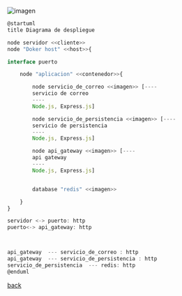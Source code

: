 ![imagen](http://www.plantuml.com/plantuml/png/dP7TJiCm38NlynHMhnaFWAPe5-EM5q1eCedf0crIEIu_Gdjtl2LqdSGcmAhKrkSxEOwyoe8iOzyP2T8Hh0EsZ3s29ttoq0LgHm9ZOj9E9duDFZ4ibqwLA6HjKPfrUY66RShIgBf_M_jfJ526dz0H32En96D0grXGJtVeGefxYqkAHlA93qQeTSnLSEDfun8p9JM47bkAriBzGklRCB7x6nHsaawuk-Jf-ZbVmUtxm9IpVZzSY1s8SyX2qGNyNVZSyUyHS0YR5eNUyEDyga9GeRy4JR97mKVC10sJ3xcP9HLePtR679U_i7MRDx0L6KpvqVPytAffpPg7kNvQPwKleYShg8PpUd4VhbF95KK_zjqN)

```js
@startuml
title Diagrama de despliegue 

node servidor <<cliente>>
node "Doker host" <<host>>{

interface puerto

    node "aplicacion" <<contenedor>>{

        node servicio_de_correo <<imagen>> [----
        servicio de correo
        ----
        Node.js, Express.js]

        node servicio_de_persistencia <<imagen>> [----
        servicio de persistencia
        ----
        Node.js, Express.js]

        node api_gateway <<imagen>> [----
        api gateway
        ----
        Node.js, Express.js]


        database "redis" <<imagen>>

    }
}

servidor <-> puerto: http
puerto<-> api_gateway: http



api_gateway  --- servicio_de_correo : http
api_gateway  --- servicio_de_persistencia : http
servicio_de_persistencia  --- redis: http
@enduml
```

[back](../../Diagramas.md)
